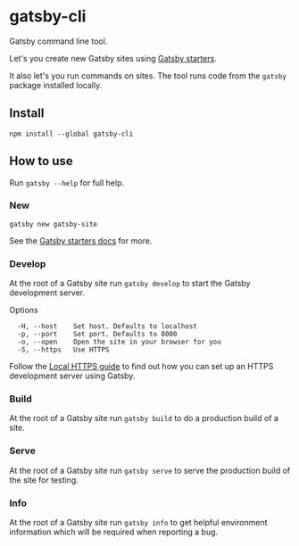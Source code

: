 # gatsby-cli

Gatsby command line tool.

Let's you create new Gatsby sites using
[Gatsby starters](https://www.gatsbyjs.org/docs/gatsby-starters/).

It also let's you run commands on sites. The tool runs code from the `gatsby`
package installed locally.

## Install

`npm install --global gatsby-cli`

## How to use

Run `gatsby --help` for full help.

### New

`gatsby new gatsby-site`

See the [Gatsby starters docs](https://www.gatsbyjs.org/docs/gatsby-starters/)
for more.

### Develop

At the root of a Gatsby site run `gatsby develop` to start the Gatsby
development server.

Options

```
  -H, --host    Set host. Defaults to localhost
  -p, --port    Set port. Defaults to 8000
  -o, --open    Open the site in your browser for you
  -S, --https   Use HTTPS
```

Follow the [Local HTTPS guide](https://www.gatsbyjs.org/docs/local-https/)
to find out how you can set up an HTTPS development server using Gatsby.

### Build

At the root of a Gatsby site run `gatsby build` to do a production build of a
site.

### Serve

At the root of a Gatsby site run `gatsby serve` to serve the production build of
the site for testing.

### Info

At the root of a Gatsby site run `gatsby info` to get helpful environment information which will be required when reporting a bug.
